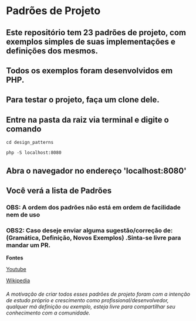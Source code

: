 # Padrões de Projeto

## Este repositório tem 23 padrões de projeto, com exemplos simples de suas implementações e definições dos mesmos.

## Todos os exemplos foram desenvolvidos em PHP.

## Para testar o projeto, faça um clone dele.

## Entre na pasta da raiz via terminal e digite o comando

```
cd design_patterns

php -S localhost:8080
```

## Abra o navegador no endereço 'localhost:8080'

## Você verá a lista de Padrões

### OBS: A ordem dos padrões não está em ordem de facilidade nem de uso

### OBS2: Caso deseje enviar alguma sugestão/correção de: (Gramática, Definição, Novos Exemplos) .Sinta-se livre para mandar um PR.


**Fontes**

[Youtube](https://www.youtube.com/playlist?list=PLF206E906175C7E07)

[Wikipedia](https://pt.wikipedia.org/wiki/Padr%C3%A3o_de_projeto_de_software)


###### A motivação de criar todos esses padrões de projeto foram com a intenção de estudo próprio e crescimento como profissional/desenvolvedor, qualquer má definição ou exemplo, esteja livre para compartilhar seu conhecimento com a comunidade.